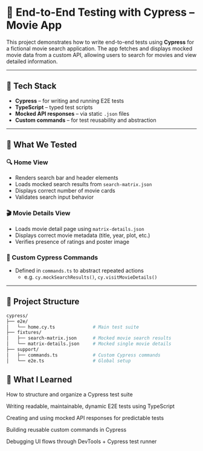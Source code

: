 # 🧪 End-to-End Testing with Cypress – Movie App

This project demonstrates how to write end-to-end tests using **Cypress** for a fictional movie search application. 
The app fetches and displays mocked movie data from a custom API, allowing users to search for movies and view detailed information.

---

## 🚀 Tech Stack

- **Cypress** – for writing and running E2E tests
- **TypeScript** – typed test scripts
- **Mocked API responses** – via static `.json` files
- **Custom commands** – for test reusability and abstraction

---

## 🧪 What We Tested

### 🔍 Home View

- Renders search bar and header elements
- Loads mocked search results from `search-matrix.json`
- Displays correct number of movie cards
- Validates search input behavior

### 🎬 Movie Details View

- Loads movie detail page using `matrix-details.json`
- Displays correct movie metadata (title, year, plot, etc.)
- Verifies presence of ratings and poster image

### 🧰 Custom Cypress Commands

- Defined in `commands.ts` to abstract repeated actions
  - e.g. `cy.mockSearchResults()`, `cy.visitMovieDetails()`

---

## 📁 Project Structure

```bash
cypress/
├── e2e/
│   └── home.cy.ts              # Main test suite
├── fixtures/
│   ├── search-matrix.json      # Mocked movie search results
│   └── matrix-details.json     # Mocked single movie details
├── support/
│   ├── commands.ts             # Custom Cypress commands
│   └── e2e.ts                  # Global setup
```

## 🧠 What I Learned
How to structure and organize a Cypress test suite

Writing readable, maintainable, dynamic E2E tests using TypeScript

Creating and using mocked API responses for predictable tests

Building reusable custom commands in Cypress

Debugging UI flows through DevTools + Cypress test runner
